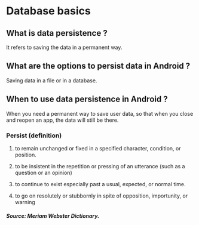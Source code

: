 # Database basics

## What is data persistence ?

It refers to saving the data in a permanent way.

## What are the options to persist data in Android ?

Saving data in a file or in a database.

## When to use data persistence in Android ?

When you need a permanent way to save user data, so that when you close and reopen an app, the data will still be there.

### Persist \(definition\)

1. to remain unchanged or fixed in a specified character, condition, or position.

2. to be insistent in the repetition or pressing of an utterance \(such as a question or an opinion\)

3. to continue to exist especially past a usual, expected, or normal time.

4. to go on resolutely or stubbornly in spite of opposition, importunity, or warning

##### Source: Meriam Webster Dictionary.




